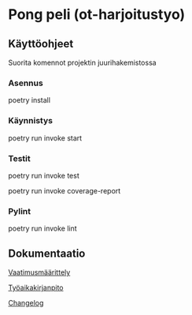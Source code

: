 # Pong peli (ot-harjoitustyo)

## Käyttöohjeet

Suorita komennot projektin juurihakemistossa

### Asennus

poetry install

### Käynnistys

poetry run invoke start

### Testit

poetry run invoke test

poetry run invoke coverage-report

### Pylint

poetry run invoke lint

## Dokumentaatio

[Vaatimusmäärittely](https://github.com/katajak/ot-harjoitustyo/blob/master/dokumentaatio/vaatimusmaarittely.md)

[Työaikakirjanpito](https://github.com/katajak/ot-harjoitustyo/blob/master/dokumentaatio/tyoaikakirjanpito.md)

[Changelog](https://github.com/katajak/ot-harjoitustyo/blob/master/dokumentaatio/changelog.md)
